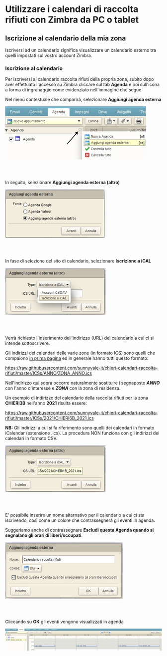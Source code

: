 # Utilizzare i calendari di raccolta rifiuti con Zimbra da PC o tablet

## Iscrizione al calendario della mia zona

Iscriversi ad un calendario significa visualizzare un calendario esterno tra quelli impostati sul vostro account Zimbra.

### Iscrizione al calendario

Per iscriversi al calendario raccolta rifiuti della propria zona, subito dopo aver effettuato l'accesso su Zimbra cliccare sul tab **Agenda** e poi sull'icona a forma di ingranaggio come evidenziato nell'immagine che segue. 

Nel menù contestuale che comparirà, selezionare **Aggiungi agenda esterna**

<kbd>
  <img src="img/1.jpg">
</kbd>

<br/><br/>

In seguito, selezionare **Aggiungi agenda esterna (altro)**

<kbd>
  <img src="img/2.jpg">
</kbd>

<br/><br/>

In fase di selezione del sito di calendario, selezionare **Iscrizione a iCAL** 

<kbd>
  <img src="img/3.jpg">
</kbd>

<br/><br/>

Verrà richiesto l'inserimento dell'indirizzo (URL) del calendario a cui ci si intende sottoscrivere. 

Gli indirizzi dei calendari delle varie zone (in formato ICS)  sono quelli che compaiono [in prima pagina](https://github.com/sunnyvale-it/chieri-calendari-raccolta-rifiuti) ed in generale hanno tutti questo formato:

https://raw.githubusercontent.com/sunnyvale-it/chieri-calendari-raccolta-rifiuti/master/ICSs/ANNO/ZONA_ANNO.ics

Nell'indirizzo qui sopra occorre naturalmente sostituire i segnaposto **_ANNO_** con l'anno d'interesse e **_ZONA_** con la zona di residenza.

Un esempio di indirizzo del calendario della raccolta rifiuti per la zona **CHIERI3B** nell'anno **2021** risulta essere:

https://raw.githubusercontent.com/sunnyvale-it/chieri-calendari-raccolta-rifiuti/master/ICSs/2021/CHIERI6B_2021.ics

**NB:** Gli indirizzi a cui si fa riferimento sono quelli dei calendari in formato iCalendar (estensione .ics). La procedura NON funziona con gli indirizzi dei calendari in formato CSV.

<kbd>
  <img src="img/4.jpg">
</kbd>

<br/><br/>


E' possibile inserire un nome alternativo per il calendario a cui ci sta iscrivendo, così come un colore che contrassegnerà gli eventi in agenda.

Suggeriamo anche di contrassegnare **Escludi questa Agenda quando si segnalano gli orari di liberi/occupati**.

<kbd>
  <img src="img/5.JPG">
</kbd>

<br/><br/>

Cliccando su **OK** gli eventi vengono visualizzati in agenda

<kbd>
  <img src="img/6.JPG">
</kbd>

<br/><br/>

